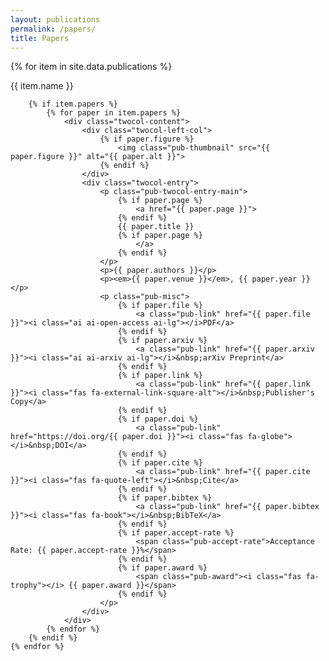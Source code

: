 ```yaml
---
layout: publications
permalink: /papers/
title: Papers
---
```


<!-- Override column widths because of changes in content. -->
<style>
    .twocol-content {
        margin-bottom: 20px;
    }

    .twocol-section {
        margin-bottom: 10px;
    }

    .twocol-left-col {
        width: 10%;
    }

    .twocol-entry {
        width: 88%;
    }
</style>

<div>
    {% for item in site.data.publications %}
        <div class="twocol-content twocol-section">
            <p class="twocol-left-col"></p>
            <p class="twocol-entry">{{ item.name }}</p>
        </div>

        {% if item.papers %}
            {% for paper in item.papers %}
                <div class="twocol-content">
                    <div class="twocol-left-col">
                        {% if paper.figure %}
                            <img class="pub-thumbnail" src="{{ paper.figure }}" alt="{{ paper.alt }}">
                        {% endif %}
                    </div>
                    <div class="twocol-entry">
                        <p class="pub-twocol-entry-main">
                            {% if paper.page %}
                                <a href="{{ paper.page }}">
                            {% endif %}
                            {{ paper.title }}
                            {% if paper.page %}
                                </a>
                            {% endif %}
                        </p>
                        <p>{{ paper.authors }}</p>
                        <p><em>{{ paper.venue }}</em>, {{ paper.year }}</p>
                        <p class="pub-misc">
                            {% if paper.file %}
                                <a class="pub-link" href="{{ paper.file }}"><i class="ai ai-open-access ai-lg"></i>PDF</a>
                            {% endif %}
                            {% if paper.arxiv %}
                                <a class="pub-link" href="{{ paper.arxiv }}"><i class="ai ai-arxiv ai-lg"></i>&nbsp;arXiv Preprint</a>
                            {% endif %}
                            {% if paper.link %}
                                <a class="pub-link" href="{{ paper.link }}"><i class="fas fa-external-link-square-alt"></i>&nbsp;Publisher's Copy</a>
                            {% endif %}
                            {% if paper.doi %}
                                <a class="pub-link" href="https://doi.org/{{ paper.doi }}"><i class="fas fa-globe"></i>&nbsp;DOI</a>
                            {% endif %}
                            {% if paper.cite %}
                                <a class="pub-link" href="{{ paper.cite }}"><i class="fas fa-quote-left"></i>&nbsp;Cite</a>
                            {% endif %}
                            {% if paper.bibtex %}
                                <a class="pub-link" href="{{ paper.bibtex }}"><i class="fas fa-book"></i>&nbsp;BibTeX</a>
                            {% endif %}
                            {% if paper.accept-rate %}
                                <span class="pub-accept-rate">Acceptance Rate: {{ paper.accept-rate }}%</span>
                            {% endif %}
                            {% if paper.award %}
                                <span class="pub-award"><i class="fas fa-trophy"></i> {{ paper.award }}</span>
                            {% endif %}
                        </p>
                    </div>
                </div>
            {% endfor %}
        {% endif %}
    {% endfor %}
</div>
